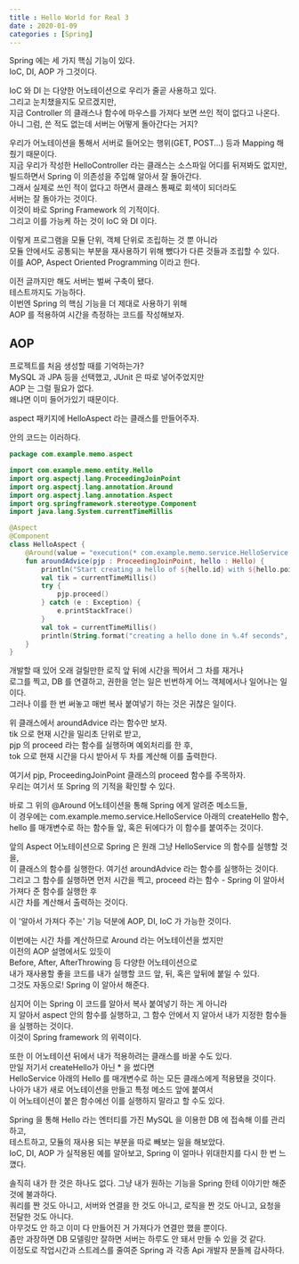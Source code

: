 ```yaml
---
title : Hello World for Real 3
date : 2020-01-09
categories : [Spring]
---
```


Spring 에는 세 가지 핵심 기능이 있다.  
IoC, DI, AOP 가 그것이다.  

IoC 와 DI 는 다양한 어노테이션으로 우리가 줄곧 사용하고 있다.  
그리고 눈치챘을지도 모르겠지만,  
지금 Controller 의 클래스나 함수에 마우스를 가져다 보면 쓰인 적이 없다고 나온다.  
아니 그럼, 쓴 적도 없는데 서버는 어떻게 돌아간다는 거지?  

우리가 어노테이션을 통해서 서버로 들어오는 행위(GET, POST...) 등과 Mapping 해줬기 때문이다.  
지금 우리가 작성한 HelloController 라는 클래스는 소스파일 어디를 뒤져봐도 없지만,  
빌드하면서 Spring 이 의존성을 주입해 알아서 잘 돌아간다.  
그래서 실제로 쓰인 적이 없다고 하면서 클래스 통째로 회색이 되더라도  
서버는 잘 돌아가는 것이다.  
이것이 바로 Spring Framework 의 기적이다.  
그리고 이를 가능케 하는 것이 IoC 와 DI 이다.  

이렇게 프로그램을 모듈 단위, 객체 단위로 조립하는 것 뿐 아니라  
모듈 안에서도 공통되는 부분을 재사용하기 위해 뺐다가 다른 것들과 조립할 수 있다.  
이를 AOP, Aspect Oriented Programming 이라고 한다.  


이전 글까지만 해도 서버는 벌써 구축이 됐다.  
테스트까지도 가능하다.  
이번엔 Spring 의 핵심 기능을 더 제대로 사용하기 위해  
AOP 를 적용하여 시간을 측정하는 코드를 작성해보자.  

## AOP

프로젝트를 처음 생성할 때를 기억하는가?  
MySQL 과 JPA 등을 선택했고, JUnit 은 따로 넣어주었지만  
AOP 는 그럴 필요가 없다.  
왜냐면 이미 들어가있기 때문이다.  

aspect 패키지에 HelloAspect 라는 클래스를 만들어주자.  

안의 코드는 이러하다.  

```kotlin
package com.example.memo.aspect

import com.example.memo.entity.Hello
import org.aspectj.lang.ProceedingJoinPoint
import org.aspectj.lang.annotation.Around
import org.aspectj.lang.annotation.Aspect
import org.springframework.stereotype.Component
import java.lang.System.currentTimeMillis

@Aspect
@Component
class HelloAspect {
    @Around(value = "execution(* com.example.memo.service.HelloService.createHello(..)) and args(hello)")
    fun aroundAdvice(pjp : ProceedingJoinPoint, hello : Hello) {
        println("Start creating a hello of ${hello.id} with ${hello.point}")
        val tik = currentTimeMillis()
        try {
            pjp.proceed()
        } catch (e : Exception) {
            e.printStackTrace()
        }
        val tok = currentTimeMillis()
        println(String.format("creating a hello done in %.4f seconds", ((tok - tik).toDouble()/1000)))
    }
}
```

개발할 때 있어 오래 걸릴만한 로직 앞 뒤에 시간을 찍어서 그 차를 재거나  
로그를 찍고, DB 를 연결하고, 권한을 얻는 일은 빈번하게 어느 객체에서나 일어나는 일이다.  
그러나 이를 한 번 써놓고 매번 복사 붙여넣기 하는 것은 귀찮은 일이다.  

위 클래스에서 aroundAdvice 라는 함수만 보자.  
tik 으로 현재 시간을 밀리초 단위로 받고,  
pjp 의 proceed 라는 함수를 실행하며 예외처리를 한 후,  
tok 으로 현재 시간을 다시 받아서 두 차를 계산해 이를 출력한다.  

여기서 pjp, ProceedingJoinPoint 클래스의 proceed 함수를 주목하자.  
우리는 여기서 또 Spring 의 기적을 확인할 수 있다.  

바로 그 위의 @Around 어노테이션을 통해 Spring 에게 알려준 메소드들,  
이 경우에는 com.example.memo.service.HelloService 아래의 createHello 함수,
hello 를 매개변수로 하는 함수들 앞, 혹은 뒤에다가 이 함수를 붙여주는 것이다.  

앞의 Aspect 어노테이션으로 Spring 은 원래 그냥 HelloService 의 함수를 실행할 것을,  
이 클래스의 함수를 실행한다. 여기선 aroundAdvice 라는 함수를 실행하는 것이다.  
그리고 그 함수를 실행하면 먼저 시간을 찍고, proceed 라는 함수 - Spring 이 알아서 가져다 준 함수를 실행한 후  
시간 차를 계산해서 출력하는 것이다.  

이 '알아서 가져다 주는' 기능 덕분에 AOP, DI, IoC 가 가능한 것이다.  

이번에는 시간 차를 계산하므로 Around 라는 어노테이션을 썼지만  
이전의 AOP 설명에서도 있듯이  
Before, After, AfterThrowing 등 다양한 어노테이션으로  
내가 재사용할 좋을 코드를 내가 실행할 코드 앞, 뒤, 혹은 앞뒤에 붙일 수 있다.  
그것도 자동으로! Spring 이 알아서 해준다.  

심지어 이는 Spring 이 코드를 알아서 복사 붙여넣기 하는 게 아니라  
지 알아서 aspect 안의 함수를 실행하고, 그 함수 안에서 지 알아서 내가 지정한 함수들을 실행하는 것이다.  
이것이 Spring framework 의 위력이다.  

또한 이 어노테이션 뒤에서 내가 적용하려는 클래스를 바꿀 수도 있다.  
만일 저기서 createHello가 아닌 * 을 썼다면   
HelloService 아래의 Hello 를 매개변수로 하는 모든 클래스에게 적용됐을 것이다.  
나아가 내가 새로 어노테이션을 만들고 특정 메소드 앞에 붙여서   
이 어노테이션이 붙은 함수에선 이를 실행하지 말라고 할 수도 있다.  

Spring 을 통해 Hello 라는 엔터티를 가진 MySQL 을 이용한 DB 에 접속해 이를 관리하고,  
테스트하고, 모듈의 재사용 되는 부분을 따로 빼보는 일을 해보았다.  
IoC, DI, AOP 가 실적용된 예를 알아보고, Spring 이 얼마나 위대한지를 다시 한 번 느꼈다.  

솔직히 내가 한 것은 하나도 없다. 그냥 내가 원하는 기능을 Spring 한테 이야기만 해준 것에 불과하다.  
쿼리를 짠 것도 아니고, 서버와 연결을 한 것도 아니고, 로직을 짠 것도 아니고, 요청을 전달한 것도 아니다.  
아무것도 안 하고 이미 다 만들어진 거 가져다가 연결만 했을 뿐이다.  
좀만 과장하면 DB 모델링만 잘하면 서버는 하루도 안 돼서 만들 수 있을 것 같다.  
이정도로 작업시간과 스트레스를 줄여준 Spring 과 각종 Api 개발자 분들께 감사하다.  
